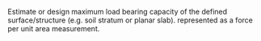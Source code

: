 Estimate or design maximum load bearing capacity of the defined surface/structure (e.g. soil stratum or planar slab). represented as a force per unit area measurement.
